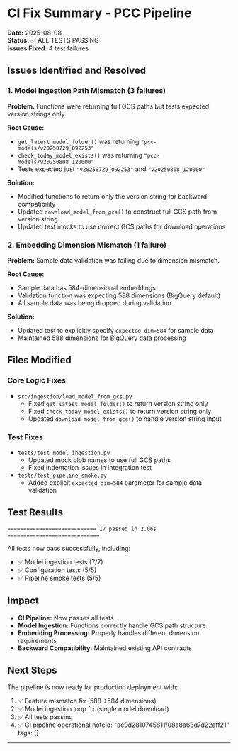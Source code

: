 # CI Fix Summary - PCC Pipeline

**Date:** 2025-08-08  
**Status:** ✅ ALL TESTS PASSING  
**Issues Fixed:** 4 test failures

## Issues Identified and Resolved

### 1. **Model Ingestion Path Mismatch** (3 failures)
**Problem:** Functions were returning full GCS paths but tests expected version strings only.

**Root Cause:** 
- `get_latest_model_folder()` was returning `"pcc-models/v20250729_092253"`
- `check_today_model_exists()` was returning `"pcc-models/v20250808_120000"`
- Tests expected just `"v20250729_092253"` and `"v20250808_120000"`

**Solution:** 
- Modified functions to return only the version string for backward compatibility
- Updated `download_model_from_gcs()` to construct full GCS path from version string
- Updated test mocks to use correct GCS paths for download operations

### 2. **Embedding Dimension Mismatch** (1 failure)
**Problem:** Sample data validation was failing due to dimension mismatch.

**Root Cause:**
- Sample data has 584-dimensional embeddings
- Validation function was expecting 588 dimensions (BigQuery default)
- All sample data was being dropped during validation

**Solution:**
- Updated test to explicitly specify `expected_dim=584` for sample data
- Maintained 588 dimensions for BigQuery data processing

## Files Modified

### Core Logic Fixes
- `src/ingestion/load_model_from_gcs.py`
  - Fixed `get_latest_model_folder()` to return version string only
  - Fixed `check_today_model_exists()` to return version string only  
  - Updated `download_model_from_gcs()` to handle version string input

### Test Fixes
- `tests/test_model_ingestion.py`
  - Updated mock blob names to use full GCS paths
  - Fixed indentation issues in integration test
- `tests/test_pipeline_smoke.py`
  - Added explicit `expected_dim=584` parameter for sample data validation

## Test Results
```
============================ 17 passed in 2.06s =============================
```

All tests now pass successfully, including:
- ✅ Model ingestion tests (7/7)
- ✅ Configuration tests (5/5)  
- ✅ Pipeline smoke tests (5/5)

## Impact
- **CI Pipeline:** Now passes all tests
- **Model Ingestion:** Functions correctly handle GCS path structure
- **Embedding Processing:** Properly handles different dimension requirements
- **Backward Compatibility:** Maintained existing API contracts

## Next Steps
The pipeline is now ready for production deployment with:
1. ✅ Feature mismatch fix (588→584 dimensions)
2. ✅ Model ingestion loop fix (single model download)
3. ✅ All tests passing
4. ✅ CI pipeline operational
noteId: "ac9d2810745811f08a8a63d7d22aff21"
tags: []

---

